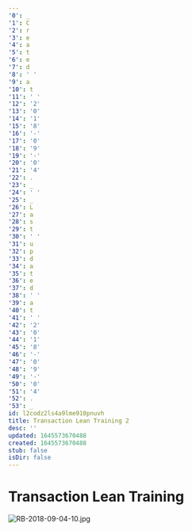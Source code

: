 ```yaml
---
'0': _
'1': C
'2': r
'3': e
'4': a
'5': t
'6': e
'7': d
'8': ' '
'9': a
'10': t
'11': ' '
'12': '2'
'13': '0'
'14': '1'
'15': '8'
'16': '-'
'17': '0'
'18': '9'
'19': '-'
'20': '0'
'21': '4'
'22': .
'23': _
'24': ' '
'25': _
'26': L
'27': a
'28': s
'29': t
'30': ' '
'31': u
'32': p
'33': d
'34': a
'35': t
'36': e
'37': d
'38': ' '
'39': a
'40': t
'41': ' '
'42': '2'
'43': '0'
'44': '1'
'45': '8'
'46': '-'
'47': '0'
'48': '9'
'49': '-'
'50': '0'
'51': '4'
'52': .
'53': _
id: l2codz2ls4a9lme910pnuvh
title: Transaction Lean Training 2
desc: ''
updated: 1645573670488
created: 1645573670488
stub: false
isDir: false
---
```


# Transaction Lean Training


![RB-2018-09-04-10.jpg](/assets/rb-2018-09-04-10-pj2zvqenr2we.jpg)

